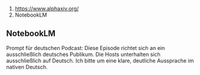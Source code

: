 1. https://www.alphaxiv.org/
2. NotebookLM


## NotebookLM
Prompt für deutschen Podcast:
Diese Episode richtet sich an ein ausschließlich deutsches Publikum. Die Hosts unterhalten sich ausschließlich auf Deutsch. Ich bitte um eine klare, deutliche Aussprache im nativen Deutsch.
